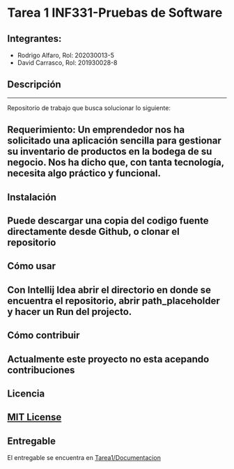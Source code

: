 # Tarea 1 INF331-Pruebas de Software
## Integrantes:
- Rodrigo Alfaro, Rol: 202030013-5
- David Carrasco, Rol: 201930028-8

## Descripción 

---
Repositorio de trabajo que busca solucionar lo siguiente:

**Requerimiento:**
Un emprendedor nos ha solicitado una aplicación sencilla para gestionar su inventario de productos en la bodega de su negocio.
Nos ha dicho que, con tanta tecnología, necesita algo práctico y funcional.
---

## Instalación

Puede descargar una copia del codigo fuente directamente desde Github, o clonar el repositorio
---



## Cómo usar
Con Intellij Idea abrir el directorio en donde se encuentra el repositorio, abrir path_placeholder y hacer un Run del projecto.
---

## Cómo contribuir
Actualmente este proyecto no esta acepando contribuciones
---

## Licencia
 [MIT License](https://github.com/Rodrigo-Alfaro/Tarea-1-INF331/blob/main/LICENSE)
---
## Entregable
El entregable se encuentra en [Tarea1/Documentacion](https://github.com/Rodrigo-Alfaro/Tarea-1-INF331/blob/main/Tarea1/Documentos/Documentacion.md)



